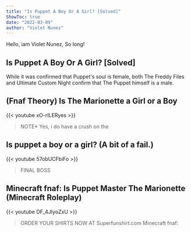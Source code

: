 ```yaml
---
title: "Is Puppet A Boy Or A Girl? [Solved]"
ShowToc: true 
date: "2022-03-09"
author: "Violet Nunez" 
---
```


Hello, iam Violet Nunez, So long!
## Is Puppet A Boy Or A Girl? [Solved]
 While it was confirmed that Puppet's soul is female, both The Freddy Files and Ultimate Custom Night confirm that The Puppet himself is a male.

## (Fnaf Theory) Is The Marionette a Girl or a Boy
{{< youtube xO-rILERyes >}}
>NOTE* Yes, i do have a crush on the 

## Is puppet a boy or a girl? (A bit of a fail.)
{{< youtube 57obUCFbiFo >}}
>FINAL BOSS

## Minecraft fnaf: Is Puppet Master The Marionette (Minecraft Roleplay)
{{< youtube DF_4JIyoZxU >}}
>ORDER YOUR SHIRTS NOW AT Superfunshirt.com Minecraft fnaf: 

